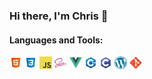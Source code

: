### Hi there, I'm Chris 👋

#### Languages and Tools:
<code><img height="20" src="https://github.com/Nowy334/portfolio/blob/main/img/html.png"></code>
<code><img height="20" src="https://github.com/Nowy334/portfolio/blob/main/img/css.png"></code>
<code><img height="20" src="https://raw.githubusercontent.com/github/explore/80688e429a7d4ef2fca1e82350fe8e3517d3494d/topics/javascript/javascript.png"></code>
<code><img height="20" src="https://github.com/Nowy334/portfolio/blob/main/img/sass.png"></code>
<code><img height="20" src="https://raw.githubusercontent.com/github/explore/80688e429a7d4ef2fca1e82350fe8e3517d3494d/topics/vue/vue.png"></code>
<code><img height="20" src="https://github.com/Nowy334/portfolio/blob/main/img/c++.png"></code>
<code><img height="20" src="https://github.com/Nowy334/portfolio/blob/main/img/c.png"></code>
<code><img height="20" src="https://github.com/Nowy334/portfolio/blob/main/img/wordpress.jpg"></code>
<code><img height="20" src="https://github.com/Nowy334/portfolio/blob/main/img/git.png"></code>


<!--
**Nowy334/nowy334** is a ✨ _special_ ✨ repository because its `README.md` (this file) appears on your GitHub profile.

Here are some ideas to get you started:

- 🔭 I’m currently working on ...
- 🌱 I’m currently learning ...
- 👯 I’m looking to collaborate on ...
- 🤔 I’m looking for help with ...
- 💬 Ask me about ...
- 📫 How to reach me: ...
- 😄 Pronouns: ...
- ⚡ Fun fact: ...
-->
